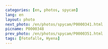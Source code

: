 ```yaml
---
categories: [en, photos, spycam]
lang: en
layout: photo
next_photo: /en/photos/spycam/P0000341.html
picname: P0000348
prev_photo: /en/photos/spycam/P0000351.html
tags: [Fotofalle, Hyena]
---
```

